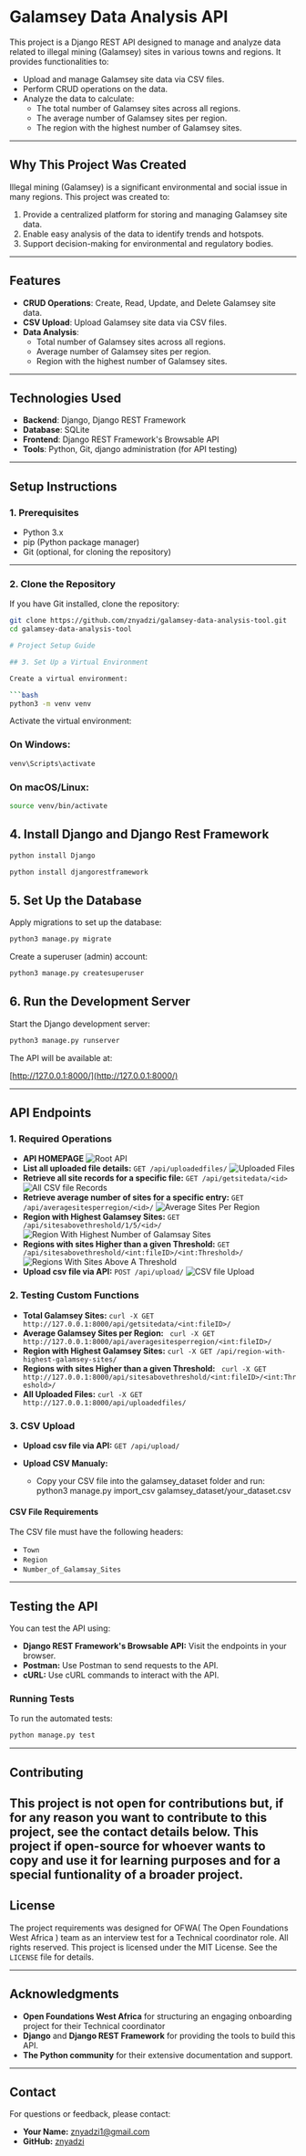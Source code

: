 # Galamsey Data Analysis API

This project is a Django REST API designed to manage and analyze data related to illegal mining (Galamsey) sites in various towns and regions. It provides functionalities to:
- Upload and manage Galamsey site data via CSV files.
- Perform CRUD operations on the data.
- Analyze the data to calculate:
  - The total number of Galamsey sites across all regions.
  - The average number of Galamsey sites per region.
  - The region with the highest number of Galamsey sites.

---

## Why This Project Was Created

Illegal mining (Galamsey) is a significant environmental and social issue in many regions. This project was created to:
1. Provide a centralized platform for storing and managing Galamsey site data.
2. Enable easy analysis of the data to identify trends and hotspots.
3. Support decision-making for environmental and regulatory bodies.

---

## Features

- **CRUD Operations**: Create, Read, Update, and Delete Galamsey site data.
- **CSV Upload**: Upload Galamsey site data via CSV files.
- **Data Analysis**:
  - Total number of Galamsey sites across all regions.
  - Average number of Galamsey sites per region.
  - Region with the highest number of Galamsey sites.

---

## Technologies Used

- **Backend**: Django, Django REST Framework
- **Database**: SQLite
- **Frontend**: Django REST Framework's Browsable API
- **Tools**: Python, Git, django administration (for API testing)

---

## Setup Instructions

### 1. Prerequisites

- Python 3.x
- pip (Python package manager)
- Git (optional, for cloning the repository)

---

### 2. Clone the Repository

If you have Git installed, clone the repository:
```bash
git clone https://github.com/znyadzi/galamsey-data-analysis-tool.git
cd galamsey-data-analysis-tool

# Project Setup Guide

## 3. Set Up a Virtual Environment

Create a virtual environment:

```bash
python3 -m venv venv
```

Activate the virtual environment:

### On Windows:

```bash
venv\Scripts\activate
```

### On macOS/Linux:

```bash
source venv/bin/activate
```
## 4. Install Django and Django Rest Framework
```bash
python install Django
```
```bash
python install djangorestframework
```
## 5. Set Up the Database

Apply migrations to set up the database:

```bash
python3 manage.py migrate
```

Create a superuser (admin) account:

```bash
python3 manage.py createsuperuser
```

## 6. Run the Development Server

Start the Django development server:

```bash
python3 manage.py runserver
```

The API will be available at:

[http://127.0.0.1:8000/](http://127.0.0.1:8000/)

---

## API Endpoints

### 1. Required Operations
- **API HOMEPAGE**
    ![Root API](https://raw.githubusercontent.com/znyadzi/ofwa-Interview-test/refs/heads/main/galamsey_DStore/TestingImages/rootapipage.png)
- **List all uploaded file details:** `GET /api/uploadedfiles/`
    ![Uploaded Files](https://raw.githubusercontent.com/znyadzi/ofwa-Interview-test/refs/heads/main/galamsey_DStore/TestingImages/uploadedfiles.png)
- **Retrieve all site records for a specific file:** `GET /api/getsitedata/<id>`
    ![All CSV file Records](https://raw.githubusercontent.com/znyadzi/ofwa-Interview-test/refs/heads/main/galamsey_DStore/TestingImages/allsitedatauploaded.png)
- **Retrieve average number of sites for a specific entry:** `GET /api/averagesitesperregion/<id>/`
    ![Average Sites Per Region](https://raw.githubusercontent.com/znyadzi/ofwa-Interview-test/refs/heads/main/galamsey_DStore/TestingImages/averagesitesperregion.png)
- **Region with Highest Galamsey Sites:** `GET /api/sitesabovethreshold/1/5/<id>/`
    ![Region With Highest Number of Galamsay Sites](https://raw.githubusercontent.com/znyadzi/ofwa-Interview-test/refs/heads/main/galamsey_DStore/TestingImages/regionwithhighestsites.png)
- **Regions with sites Higher than a given Threshold:** `GET /api/sitesabovethreshold/<int:fileID>/<int:Threshold>/`
    ![Regions With Sites Above A Threshold](https://raw.githubusercontent.com/znyadzi/ofwa-Interview-test/refs/heads/main/galamsey_DStore/TestingImages/regionsitesabovethreshold.png)
- **Upload csv file via API:** `POST /api/upload/`
    ![CSV file Upload](https://raw.githubusercontent.com/znyadzi/ofwa-Interview-test/refs/heads/main/galamsey_DStore/TestingImages/fileupload.png)
### 2. Testing Custom Functions

- **Total Galamsey Sites:** `curl -X GET http://127.0.0.1:8000/api/getsitedata/<int:fileID>/`
- **Average Galamsey Sites per Region:** ` curl -X GET http://127.0.0.1:8000/api/averagesitesperregion/<int:fileID>/`
- **Region with Highest Galamsey Sites:** `curl -X GET /api/region-with-highest-galamsey-sites/`
- **Regions with sites Higher than a given Threshold:** ` curl -X GET http://127.0.0.1:8000/api/sitesabovethreshold/<int:fileID>/<int:Threshold>/`
- **All Uploaded Files:** `curl -X GET http://127.0.0.1:8000/api/uploadedfiles/ `

### 3. CSV Upload

- **Upload csv file via API:** `GET /api/upload/`

- **Upload CSV Manualy:** 
  - Copy your CSV file into the galamsey\_dataset folder and run:\
    &#x20;python3 manage.py import\_csv galamsey\_dataset/your\_dataset.csv

#### CSV File Requirements

The CSV file must have the following headers:

- `Town`
- `Region`
- `Number_of_Galamsay_Sites`

---

## Testing the API

You can test the API using:

- **Django REST Framework's Browsable API:** Visit the endpoints in your browser.
- **Postman:** Use Postman to send requests to the API.
- **cURL:** Use cURL commands to interact with the API.

### Running Tests

To run the automated tests:

```bash
python manage.py test
```

---

## Contributing

This project is not open for contributions but, if for any reason you want to contribute to this project, see the contact details below.
This project if open-source for whoever wants to copy and use it for learning purposes and for a special funtionality of a broader project.
---

## License

The project requirements was designed for OFWA( The Open Foundations West Africa ) team as an interview test for a Technical coordinator role.
All rights reserved.
This project is licensed under the MIT License. See the `LICENSE` file for details.

---

## Acknowledgments

- **Open Foundations West Africa** for structuring an engaging onboarding project for their Technical coordinator
- **Django** and **Django REST Framework** for providing the tools to build this API.
- **The Python community** for their extensive documentation and support.

---

## Contact

For questions or feedback, please contact:

- **Your Name:** [znyadzi1@gmail.com](mailto\:znyadzi1@gmail.com)
- **GitHub:** [znyadzi](https://github.com/znyadzi)
